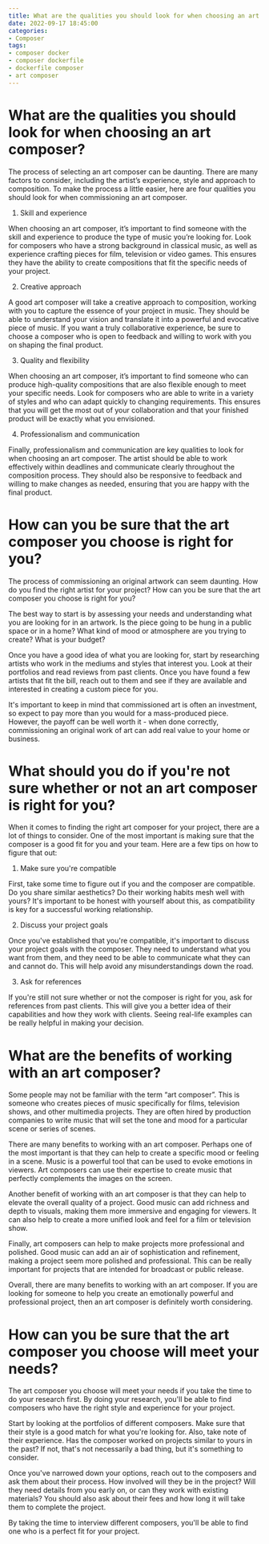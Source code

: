 ```yaml
---
title: What are the qualities you should look for when choosing an art composer
date: 2022-09-17 18:45:00
categories:
- Composer
tags:
- composer docker
- composer dockerfile
- dockerfile composer
- art composer
---
```



#  What are the qualities you should look for when choosing an art composer?

The process of selecting an art composer can be daunting. There are many factors to consider, including the artist’s experience, style and approach to composition. To make the process a little easier, here are four qualities you should look for when commissioning an art composer.

1) Skill and experience

When choosing an art composer, it’s important to find someone with the skill and experience to produce the type of music you’re looking for. Look for composers who have a strong background in classical music, as well as experience crafting pieces for film, television or video games. This ensures they have the ability to create compositions that fit the specific needs of your project.

2) Creative approach

A good art composer will take a creative approach to composition, working with you to capture the essence of your project in music. They should be able to understand your vision and translate it into a powerful and evocative piece of music. If you want a truly collaborative experience, be sure to choose a composer who is open to feedback and willing to work with you on shaping the final product.

3) Quality and flexibility

When choosing an art composer, it’s important to find someone who can produce high-quality compositions that are also flexible enough to meet your specific needs. Look for composers who are able to write in a variety of styles and who can adapt quickly to changing requirements. This ensures that you will get the most out of your collaboration and that your finished product will be exactly what you envisioned.

4) Professionalism and communication

Finally, professionalism and communication are key qualities to look for when choosing an art composer. The artist should be able to work effectively within deadlines and communicate clearly throughout the composition process. They should also be responsive to feedback and willing to make changes as needed, ensuring that you are happy with the final product.

#  How can you be sure that the art composer you choose is right for you?

The process of commissioning an original artwork can seem daunting. How do you find the right artist for your project? How can you be sure that the art composer you choose is right for you?

The best way to start is by assessing your needs and understanding what you are looking for in an artwork. Is the piece going to be hung in a public space or in a home? What kind of mood or atmosphere are you trying to create? What is your budget?

Once you have a good idea of what you are looking for, start by researching artists who work in the mediums and styles that interest you. Look at their portfolios and read reviews from past clients. Once you have found a few artists that fit the bill, reach out to them and see if they are available and interested in creating a custom piece for you.

It's important to keep in mind that commissioned art is often an investment, so expect to pay more than you would for a mass-produced piece. However, the payoff can be well worth it - when done correctly, commissioning an original work of art can add real value to your home or business.

#  What should you do if you're not sure whether or not an art composer is right for you?

When it comes to finding the right art composer for your project, there are a lot of things to consider. One of the most important is making sure that the composer is a good fit for you and your team. Here are a few tips on how to figure that out:

1. Make sure you're compatible

First, take some time to figure out if you and the composer are compatible. Do you share similar aesthetics? Do their working habits mesh well with yours? It's important to be honest with yourself about this, as compatibility is key for a successful working relationship.

2. Discuss your project goals

Once you've established that you're compatible, it's important to discuss your project goals with the composer. They need to understand what you want from them, and they need to be able to communicate what they can and cannot do. This will help avoid any misunderstandings down the road.

3. Ask for references

If you're still not sure whether or not the composer is right for you, ask for references from past clients. This will give you a better idea of their capabilities and how they work with clients. Seeing real-life examples can be really helpful in making your decision.

#  What are the benefits of working with an art composer?

Some people may not be familiar with the term “art composer”. This is someone who creates pieces of music specifically for films, television shows, and other multimedia projects. They are often hired by production companies to write music that will set the tone and mood for a particular scene or series of scenes.

There are many benefits to working with an art composer. Perhaps one of the most important is that they can help to create a specific mood or feeling in a scene. Music is a powerful tool that can be used to evoke emotions in viewers. Art composers can use their expertise to create music that perfectly complements the images on the screen.

Another benefit of working with an art composer is that they can help to elevate the overall quality of a project. Good music can add richness and depth to visuals, making them more immersive and engaging for viewers. It can also help to create a more unified look and feel for a film or television show.

Finally, art composers can help to make projects more professional and polished. Good music can add an air of sophistication and refinement, making a project seem more polished and professional. This can be really important for projects that are intended for broadcast or public release.

Overall, there are many benefits to working with an art composer. If you are looking for someone to help you create an emotionally powerful and professional project, then an art composer is definitely worth considering.

#  How can you be sure that the art composer you choose will meet your needs?

The art composer you choose will meet your needs if you take the time to do your research first. By doing your research, you'll be able to find composers who have the right style and experience for your project.

Start by looking at the portfolios of different composers. Make sure that their style is a good match for what you're looking for. Also, take note of their experience. Has the composer worked on projects similar to yours in the past? If not, that's not necessarily a bad thing, but it's something to consider.

Once you've narrowed down your options, reach out to the composers and ask them about their process. How involved will they be in the project? Will they need details from you early on, or can they work with existing materials? You should also ask about their fees and how long it will take them to complete the project.

By taking the time to interview different composers, you'll be able to find one who is a perfect fit for your project.